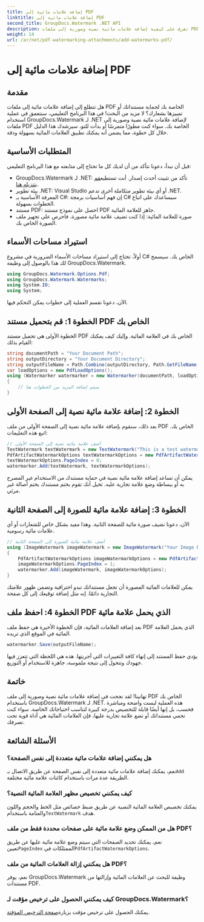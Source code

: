 ```yaml
---
title: إضافة علامات مائية إلى PDF
linktitle: إضافة علامات مائية إلى PDF
second_title: GroupDocs.Watermark .NET API
description: تعرف على كيفية إضافة علامات مائية نصية وصورية إلى ملفات PDF الخاصة بك باستخدام GroupDocs.Watermark لـ .NET من خلال دليلنا الشامل خطوة بخطوة.
weight: 14
url: /ar/net/pdf-watermarking-attachments/add-watermarks-pdf/
---
```


# إضافة علامات مائية إلى PDF

## مقدمة
هل تتطلع إلى إضافة علامات مائية إلى ملفات PDF الخاصة بك لحماية مستنداتك أو تمييزها بشعارك؟ لا مزيد من البحث! في هذا البرنامج التعليمي، سنتعمق في عملية استخدام GroupDocs.Watermark لـ .NET لإضافة علامات مائية نصية وصورية إلى ملفات PDF الخاصة بك. سواء كنت مطورًا متمرسًا أو بدأت للتو، سيرشدك هذا الدليل خلال كل خطوة، مما يضمن أنه يمكنك تطبيق العلامات المائية بسهولة ودقة.
## المتطلبات الأساسية
قبل أن نبدأ، دعونا نتأكد من أن لديك كل ما تحتاج إلى متابعته مع هذا البرنامج التعليمي:
-  GroupDocs.Watermark لـ .NET: تأكد من تثبيت أحدث إصدار. أنت تستطيع[قم بتنزيله هنا](https://releases.groupdocs.com/Watermark/net/).
- بيئة تطوير .NET: Visual Studio أو أي بيئة تطوير متكاملة أخرى تدعم .NET.
- المعرفة الأساسية بـ C#: إن فهم أساسيات برمجة C# سيساعدك على اتباع الخطوات بسهولة.
- مستند PDF: احصل على نموذج مستند PDF جاهز للعلامة المائية.
- صورة للعلامة المائية: إذا كنت تضيف علامة مائية مصورة، فاحرص على تجهيز ملف الصورة الخاص بك.
## استيراد مساحات الأسماء
أولاً، تحتاج إلى استيراد مساحات الأسماء الضرورية في مشروع C# الخاص بك. سيسمح لك هذا بالوصول إلى وظيفة GroupDocs.Watermark.
```csharp
using GroupDocs.Watermark.Options.Pdf;
using GroupDocs.Watermark.Watermarks;
using System.IO;
using System;
```
الآن، دعونا نقسم العملية إلى خطوات يمكن التحكم فيها.
## الخطوة 1: قم بتحميل مستند PDF الخاص بك
الخطوة الأولى هي تحميل مستند PDF الخاص بك في العلامة المائية. وإليك كيف يمكنك القيام بذلك:
```csharp
string documentPath = "Your Document Path";
string outputDirectory = "Your Document Directory";
string outputFileName = Path.Combine(outputDirectory, Path.GetFileName(documentPath));
var loadOptions = new PdfLoadOptions();
using (Watermarker watermarker = new Watermarker(documentPath, loadOptions))
{
    // سيتم إضافة المزيد من الخطوات هنا
}
```
## الخطوة 2: إضافة علامة مائية نصية إلى الصفحة الأولى
بعد ذلك، سنقوم بإضافة علامة مائية نصية إلى الصفحة الأولى من ملف PDF الخاص بك. اتبع هذه التعليمات:
```csharp
// أضف علامة مائية نصية إلى الصفحة الأولى
TextWatermark textWatermark = new TextWatermark("This is a test watermark", new Font("Arial", 8));
PdfArtifactWatermarkOptions textWatermarkOptions = new PdfArtifactWatermarkOptions();
textWatermarkOptions.PageIndex = 0;
watermarker.Add(textWatermark, textWatermarkOptions);
```

يمكن أن تساعد إضافة علامة مائية نصية في حماية مستندك من الاستخدام غير المصرح به أو ببساطة وضع علامة تجارية عليه. تخيل أنك تقوم بختم مستندك بختم أصالة غير مرئي.
## الخطوة 3: إضافة علامة مائية للصورة إلى الصفحة الثانية
الآن، دعونا نضيف صورة مائية للصفحة الثانية. وهذا مفيد بشكل خاص للشعارات أو أي علامات مائية رسومية.
```csharp
// أضف علامة مائية للصورة إلى الصفحة الثانية
using (ImageWatermark imageWatermark = new ImageWatermark("Your Image Path"))
{
    PdfArtifactWatermarkOptions imageWatermarkOptions = new PdfArtifactWatermarkOptions();
    imageWatermarkOptions.PageIndex = 1;
    watermarker.Add(imageWatermark, imageWatermarkOptions);
}
```

يمكن للعلامات المائية المصورة أن تجعل مستنداتك تبدو احترافية وتضمن ظهور علامتك التجارية دائمًا. إنه مثل إضافة توقيعك إلى كل صفحة.
## الخطوة 4: احفظ ملف PDF الذي يحمل علامة مائية
بعد إضافة العلامات المائية، فإن الخطوة الأخيرة هي حفظ ملف PDF الذي يحمل العلامة المائية في الموقع الذي تريده.
```csharp
watermarker.Save(outputFileName);
```
يؤدي حفظ المستند إلى إنهاء كافة التغييرات التي أجريتها. هذه هي اللحظة التي تتعزز فيها جهودك وتتحول إلى نتيجة ملموسة، جاهزة للاستخدام أو التوزيع.
## خاتمة
تهانينا! لقد نجحت في إضافة علامات مائية نصية وصورية إلى ملف PDF الخاص بك باستخدام GroupDocs.Watermark لـ .NET. هذه العملية ليست واضحة ومباشرة فحسب، بل إنها أيضًا قابلة للتخصيص بدرجة كبيرة لتناسب احتياجاتك الخاصة. سواء كنت تحمي مستنداتك أو تضع علامة تجارية عليها، فإن العلامات المائية هي أداة قوية تحت تصرفك.
## الأسئلة الشائعة
### هل يمكنني إضافة علامات مائية متعددة إلى نفس الصفحة؟
 نعم، يمكنك إضافة علامات مائية متعددة إلى نفس الصفحة عن طريق الاتصال بـ`Add` الطريقة عدة مرات باستخدام كائنات علامة مائية مختلفة.
### كيف يمكنني تخصيص مظهر العلامة المائية النصية؟
 يمكنك تخصيص العلامة المائية النصية عن طريق ضبط خصائص مثل الخط والحجم واللون والعتامة باستخدام`TextWatermark` هدف.
### هل من الممكن وضع علامة مائية على صفحات محددة فقط من ملف PDF؟
 نعم، يمكنك تحديد الصفحات التي سيتم وضع علامة مائية عليها عن طريق تعيين`PageIndex` الممتلكات في`PdfArtifactWatermarkOptions`.
### هل يمكنني إزالة العلامات المائية من ملف PDF؟
نعم، يوفر GroupDocs.Watermark وظيفة للبحث عن العلامات المائية وإزالتها من مستندات PDF.
### كيف يمكنني الحصول على ترخيص مؤقت لـ GroupDocs.Watermark؟
يمكنك الحصول على ترخيص مؤقت بزيارة[صفحة الترخيص المؤقتة](https://purchase.groupdocs.com/temporary-license/).